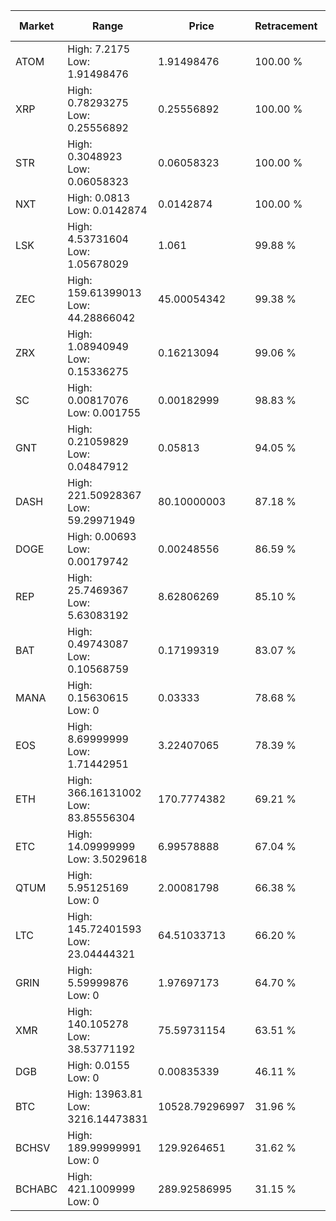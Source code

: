 | Market | Range | Price| Retracement | Doubles to 50% |
| --- | --- | --- | --- | --- |
| ATOM | High: 7.2175<br />Low: 1.91498476 | 1.91498476 | 100.00 % | 2.38 |
| XRP | High: 0.78293275<br />Low: 0.25556892 | 0.25556892 | 100.00 % | 2.03 |
| STR | High: 0.3048923<br />Low: 0.06058323 | 0.06058323 | 100.00 % | 3.02 |
| NXT | High: 0.0813<br />Low: 0.0142874 | 0.0142874 | 100.00 % | 3.35 |
| LSK | High: 4.53731604<br />Low: 1.05678029 | 1.061 | 99.88 % | 2.64 |
| ZEC | High: 159.61399013<br />Low: 44.28866042 | 45.00054342 | 99.38 % | 2.27 |
| ZRX | High: 1.08940949<br />Low: 0.15336275 | 0.16213094 | 99.06 % | 3.83 |
| SC | High: 0.00817076<br />Low: 0.001755 | 0.00182999 | 98.83 % | 2.71 |
| GNT | High: 0.21059829<br />Low: 0.04847912 | 0.05813 | 94.05 % | 2.23 |
| DASH | High: 221.50928367<br />Low: 59.29971949 | 80.10000003 | 87.18 % | 1.75 |
| DOGE | High: 0.00693<br />Low: 0.00179742 | 0.00248556 | 86.59 % | 1.76 |
| REP | High: 25.7469367<br />Low: 5.63083192 | 8.62806269 | 85.10 % | 1.82 |
| BAT | High: 0.49743087<br />Low: 0.10568759 | 0.17199319 | 83.07 % | 1.75 |
| MANA | High: 0.15630615<br />Low: 0 | 0.03333 | 78.68 % | 2.34 |
| EOS | High: 8.69999999<br />Low: 1.71442951 | 3.22407065 | 78.39 % | 1.62 |
| ETH | High: 366.16131002<br />Low: 83.85556304 | 170.7774382 | 69.21 % | 1.32 |
| ETC | High: 14.09999999<br />Low: 3.5029618 | 6.99578888 | 67.04 % | 1.26 |
| QTUM | High: 5.95125169<br />Low: 0 | 2.00081798 | 66.38 % | 1.49 |
| LTC | High: 145.72401593<br />Low: 23.04444321 | 64.51033713 | 66.20 % | 1.31 |
| GRIN | High: 5.59999876<br />Low: 0 | 1.97697173 | 64.70 % | 1.42 |
| XMR | High: 140.105278<br />Low: 38.53771192 | 75.59731154 | 63.51 % | 1.18 |
| DGB | High: 0.0155<br />Low: 0 | 0.00835339 | 46.11 % | 0.00 |
| BTC | High: 13963.81<br />Low: 3216.14473831 | 10528.79296997 | 31.96 % | 0.00 |
| BCHSV | High: 189.99999991<br />Low: 0 | 129.9264651 | 31.62 % | 0.00 |
| BCHABC | High: 421.1009999<br />Low: 0 | 289.92586995 | 31.15 % | 0.00 |
